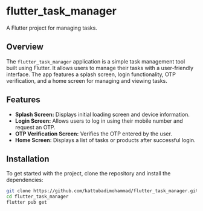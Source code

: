 # flutter_task_manager

A Flutter project for managing tasks.

## Overview

The `flutter_task_manager` application is a simple task management tool built using Flutter. It allows users to manage their tasks with a user-friendly interface. The app features a splash screen, login functionality, OTP verification, and a home screen for managing and viewing tasks.

## Features

- **Splash Screen:** Displays initial loading screen and device information.
- **Login Screen:** Allows users to log in using their mobile number and request an OTP.
- **OTP Verification Screen:** Verifies the OTP entered by the user.
- **Home Screen:** Displays a list of tasks or products after successful login.

## Installation

To get started with the project, clone the repository and install the dependencies:

```bash
git clone https://github.com/kattubadimohammad/flutter_task_manager.git
cd flutter_task_manager
flutter pub get
